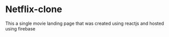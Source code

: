 # Netflix-clone
This a single movie landing page that was created using reactjs and hosted using firebase
